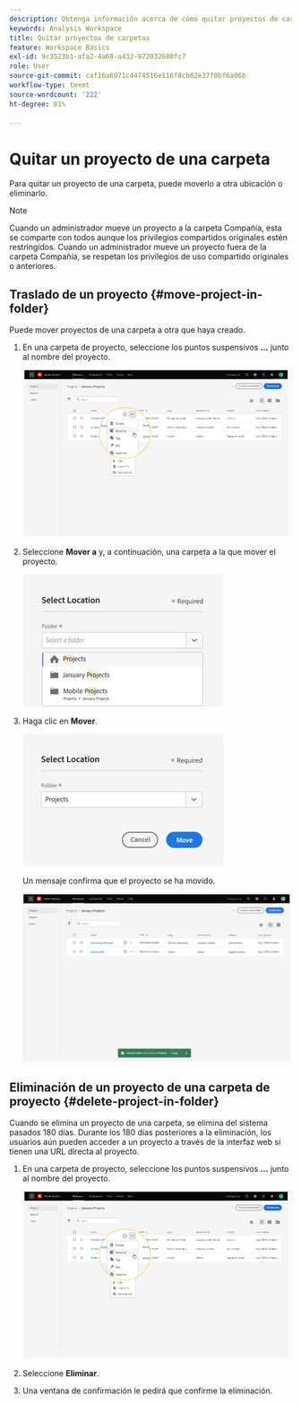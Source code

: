 ```yaml
---
description: Obtenga información acerca de cómo quitar proyectos de carpetas
keywords: Analysis Workspace
title: Quitar proyectos de carpetas
feature: Workspace Basics
exl-id: 9c3523b1-afa2-4a68-a432-972032680fc7
role: User
source-git-commit: caf16a6971c4474516e116f8cb62e37f0bf6a06b
workflow-type: tm+mt
source-wordcount: '222'
ht-degree: 81%

---
```


# Quitar un proyecto de una carpeta

Para quitar un proyecto de una carpeta, puede moverlo a otra ubicación o eliminarlo.

>[!NOTE]
>
>Cuando un administrador mueve un proyecto a la carpeta Compañía, esta se comparte con todos aunque los privilegios compartidos originales estén restringidos. Cuando un administrador mueve un proyecto fuera de la carpeta Compañía, se respetan los privilegios de uso compartido originales o anteriores.

## Traslado de un proyecto {#move-project-in-folder}

Puede mover proyectos de una carpeta a otra que haya creado.

1. En una carpeta de proyecto, seleccione los puntos suspensivos **…** junto al nombre del proyecto.

   ![Las opciones de los tres puntos.](/help/analysis-workspace/build-workspace-project/assets/move1.png)

1. Seleccione **Mover a** y, a continuación, una carpeta a la que mover el proyecto.

   ![La ventana Seleccionar ubicación.](/help/analysis-workspace/build-workspace-project/assets/move-select-location.png)

1. Haga clic en **Mover**.

   ![Haga clic Mover.](/help/analysis-workspace/build-workspace-project/assets/move-click-move.png)

   Un mensaje confirma que el proyecto se ha movido.

   ![El mensaje de confirmación de movimiento. ](/help/analysis-workspace/build-workspace-project/assets/move-project-moved.png)

## Eliminación de un proyecto de una carpeta de proyecto {#delete-project-in-folder}

Cuando se elimina un proyecto de una carpeta, se elimina del sistema pasados 180 días. Durante los 180 días posteriores a la eliminación, los usuarios aún pueden acceder a un proyecto a través de la interfaz web si tienen una URL directa al proyecto.

1. En una carpeta de proyecto, seleccione los puntos suspensivos **…** junto al nombre del proyecto.

   ![Las opciones de los tres puntos.](/help/analysis-workspace/build-workspace-project/assets/move1.png)

1. Seleccione **Eliminar**.

1. Una ventana de confirmación le pedirá que confirme la eliminación.
